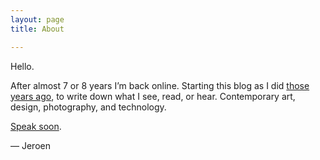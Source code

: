 ```yaml
---
layout: page
title: About

---
```

Hello.

After almost 7 or 8 years I’m back online. Starting this blog as I did [those years ago](https://web.archive.org/web/20111111110853/http://jeroenlaven.me:80/), to write down what I see, read, or hear. Contemporary art, design, photography, and technology.

[Speak soon](https://twitter.com/visuology_nl).

— Jeroen